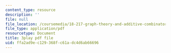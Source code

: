 ```yaml
---
content_type: resource
description: ''
file: null
file_location: /coursemedia/18-217-graph-theory-and-additive-combinatorics-fall-2019/ffa2ad9ec129368fc61adc4d6ab66696_50oEJs-HZHQ.pdf
file_type: application/pdf
resourcetype: Document
title: 3play pdf file
uid: ffa2ad9e-c129-368f-c61a-dc4d6ab66696
---
```

